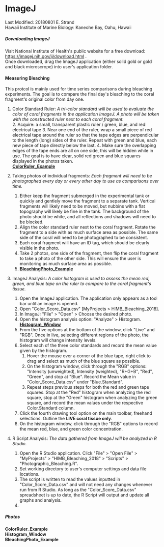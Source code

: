 # ImageJ  
Last Modified: 20180801 E. Strand  
Hawaii Institute of Marine Biology: Kaneohe Bay, Oahu, Hawaii 

##### Downloading ImageJ 

Visit National Institute of Health's public website for a free download: <https://imagej.nih.gov/ij/download.html> .  
Once downloaded, drag the ImageJ application (either solid gold or gold and black microscrope) into user's application folder. 

#### Measuring Bleaching  
This protcol is mainly used for time series comparisons during bleaching experiments. The goal is to compare the final day's bleaching to the coral fragment's original color from day one. 

1. Color Standard Ruler: *A tri-color standard will be used to evaluate the color of coral fragments in the application ImageJ. A photo will be taken with the constructed ruler next to each coral fragment.*  
	2. Acquire: a small, transparent plastic ruler / green, blue, and red electrical tape 
	3. Near one end of the ruler, wrap a small piece of red electrical tape around the ruler so that the tape edges are perpendicular to the length (long) sides of the ruler. Repeat with green and blue, each new piece of tape directly below the last. 
	4. Make sure the overlapping edges of the tape ends are all on one side, this will be hidden while in use. The goal is to have clear, solid red green and blue squares displayed in the photos taken.   
[**ColorRuler_Example**](#ColorRuler_Example)  

2. Taking photos of individual fragments: *Each fragment will need to be photographed every day or every other day to use as comparisons over time.* 
	1. Either keep the fragment submerged in the experimental tank or quickly and gentlely move the fragment to a separate tank. Vertical fragments will likely need to be moved, but nubbins with a flat topography will likely be fine in the tank. The background of the photo should be white, and all reflections and shadows will need to be blocked. 
	2. Align the color standard ruler next to the coral fragment. Rotate the fragment to a side with as much surface area as possible. The same side of the coral will need to be photographed to be consistent.
	3. Each coral fragment will have an ID tag, which should be clearly visible in the photo.  
	4. Take 2 photos, one side of the fragment, then flip the coral fragment to take a photo of the other side. This will ensure the user is monitoring as much surface area as possible.
	5. [**BleachingPhoto_Example**](#BleachingPhoto_Example)  

3. ImageJ Analysis: *A color histogram is used to assess the mean red, green, and blue tape on the ruler to compare to the coral fragment's tissue.* 
	1. Open the ImageJ application. The application only appears as a tool bar until an image is opened. 
	2. Open "Color_Score_Data.csv" [MyProjects > HIMB_Bleaching_2018].
	3. In ImageJ: "File" > "Open" > Choose the desired photo.
	4. Open the histogram analysis option: "Analyze" > Histogram. [**Histogram_Window**](#Histogram_Window)  
	5. From the five options at the bottom of the window, click "Live" and "RGB". Once in live, selecting different regions of the photo, the histogram will change intensity levels. 
	6. Select each of the three color standards and record the mean value given by the histogram. 
        1. Hover the mouse over a corner of the blue tape, right click to drag and select as much of the blue square as possible. 
		2. On the histogram window, click through the "RGB" options: "Intensity (unweighted), Intensity (weighted), "R+G+B", "Red", "Green", and stop at "Blue". Record the Mean value in "Color_Score_Data.csv" under "Blue.Standard".  
		3. Repeat steps previous steps for both the red and green tape squares. Stop at the "Red" histogram when analyzing the red square, stop at the "Green" histogram when analyzing the green square, and record the mean values under the respective Color.Standard column.  
	7. Click the fourth drawing tool option on the main toolbar, freehand selections. Outline the **LIVE coral tissue only**. 
	8. On the histogram window, click through the "RGB" options to record the mean red, blue, and green color concentration. 

4. R Script Analysis: *The data gathered from ImageJ will be analyzed in R Studio.* 
	1. Open the R Studio application. Click "File" > "Open File" > "MyProjects" > "HIMB_Bleaching_2018" > "Scripts" > "Photographic_Bleaching.R".
	2. Set working directory to user's computer settings and data file locations. 
	3. The script is written to read the values inputted in "Color_Score_Data.csv" and will not need any changes whenever run from R Studio. As long as the "Color_Score_Data.csv" spreadsheet is up to date, the R Script will output and update all graphs and analysis. 
	4. 

##### **Photos**  
<a name="ColorRuler_Example"></a> **ColorRuler_Example**  
<a name="Histogram_Window"></a> **Histogram_Window**  
<a name="BleachingPhoto_Example"></a> **BleachingPhoto_Example**